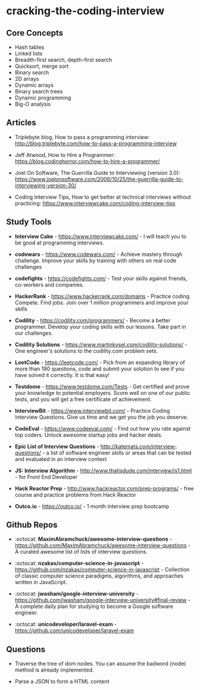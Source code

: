 # cracking-the-coding-interview

## Core Concepts

- Hash tables
- Linked lists
- Breadth-first search, depth-first search
- Quicksort, merge sort
- Binary search
- 2D arrays
- Dynamic arrays
- Binary search trees
- Dynamic programming
- Big-O analysis

## Articles

- Triplebyte blog, How to pass a programming interview: http://blog.triplebyte.com/how-to-pass-a-programming-interview

- Jeff Atwood, How to Hire a Programmer: https://blog.codinghorror.com/how-to-hire-a-programmer/

- Joel On Software, The Guerrilla Guide to Interviewing (version 3.0): https://www.joelonsoftware.com/2006/10/25/the-guerrilla-guide-to-interviewing-version-30/

- Coding Interview Tips, How to get better at technical interviews without practicing: https://www.interviewcake.com/coding-interview-tips


## Study Tools

- **Interview Cake** - https://www.interviewcake.com/ - I will teach you to be good at programming interviews.

- **codewars** - https://www.codewars.com/ - Achieve mastery through challenge. Improve your skills by training with others on real code challenges

- **codefights** - https://codefights.com/ - Test your skills against friends, co-workers and companies.

- **HackerRank** - https://www.hackerrank.com/domains - Practice coding. Compete. Find jobs. Join over 1 million programmers and improve your skills

- **Codility** - https://codility.com/programmers/ - Become a better programmer. Develop your coding skills with our lessons. Take part in our challenges.

- **Codility Solutions** - https://www.martinkysel.com/codility-solutions/ - One engineer's solutions to the codility.com problem sets.

- **LeetCode** - https://leetcode.com/ - Pick from an expanding library of more than 190 questions, code and submit your solution to see if you have solved it correctly. It is that easy!

- **Testdome** - https://www.testdome.com/Tests - Get certified and prove your knowledge
to potential employers. Score well on one of our public tests, and you will get a free certificate of achievement. 

- **InterviewBit** - https://www.interviewbit.com/ - Practice Coding Interview Questions. Give us time and we get you the job you deserve.

- **CodeEval** - https://www.codeeval.com/ - Find out how you rate against top coders. Unlock awesome startup jobs and hacker deals.

- **Epic List of Interview Questions** - http://katemats.com/interview-questions/ - a list of software engineer skills or areas that can be tested and evaluated in an interview context

- **JS: Interview Algorithm** - http://www.thatjsdude.com/interview/js1.html - for Front End Developer

- **Hack Reactor Prep** - http://www.hackreactor.com/prep-programs/ - free course and practice problems from Hack Reactor

- **Outco.io** - https://outco.io/ - 1 month interview prep bootcamp

## Github Repos

- :octocat: **MaximAbramchuck/awesome-interview-questions** - https://github.com/MaximAbramchuck/awesome-interview-questions - A curated awesome list of lists of interview questions. 

- :octocat: **nzakas/computer-science-in-javascript** - https://github.com/nzakas/computer-science-in-javascript - Collection of classic computer science paradigms, algorithms, and approaches written in JavaScript.

- :octocat: **jwasham/google-interview-university** - https://github.com/jwasham/google-interview-university#final-review - A complete daily plan for studying to become a Google software engineer.

- :octocat: **unicodeveloper/laravel-exam** - https://github.com/unicodeveloper/laravel-exam

## Questions

- Traverse the tree of dom nodes. You can assume the badword (node) method is already implemented.

- Parse a JSON to form a HTML content
